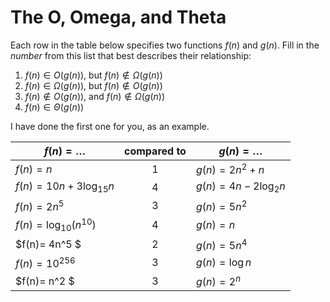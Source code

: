 # The O, Omega, and Theta

Each row in the table below specifies two functions $f(n)$ and $g(n)$.
Fill in the *number* from this list that best describes their relationship:

1. $f(n)\in O(g(n))$, but $f(n)\not \in \Omega(g(n))$
1. $f(n)\in \Omega(g(n))$, but $f(n)\not \in O(g(n))$
1. $f(n)\not\in O(g(n))$, and $f(n)\not \in \Omega(g(n))$
1. $f(n)\in \Theta (g(n))$

I have done the first one for you, as an example.

| $f(n)=\ldots$              | compared to | $g(n)=\ldots$          |
|----------------------------|:-----------:|------------------------|
| $f(n)=n$                   | 1           | $g(n)=2n^2 + n$        |
| $f(n)= 10n + 3\log_{15} n$ | 4           | $g(n)= 4n - 2\log_2 n$ |
| $f(n) = 2n^5$              | 3           | $g(n) = 5n^2$          |
| $f(n)=\log_{10} \left(n^{10}\right)$ | 4| $g(n)=n$ |
| $f(n)= 4n^5 $ | 2| $g(n)= 5n^4$ |
| $f(n) = 10^{256}$ | 3| $g(n) = \log n$ |
| $f(n)= n^2 $ | 3| $g(n)= 2^n$ |
